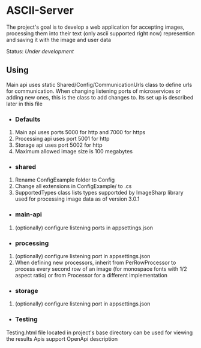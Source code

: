 # ASCII-Server

The project's goal is to develop a web application for accepting images, processing them into their text (only ascii supported right now) represention and saving it with the image and user data

Status: *Under development*

## Using

Main api uses static Shared/Config/CommunicationUrls class to define urls for communication. When changing listening ports of microservices or adding new ones, this is the class to add changes to. Its set up is described later in this file

- ### Defaults

1. Main api uses ports 5000 for http and 7000 for https
2. Processing api uses port 5001 for http
3. Storage api uses port 5002 for http
4. Maximum allowed image size is 100 megabytes

- ### shared

1. Rename ConfigExample folder to Config
2. Change all extensions in ConfigExample/ to .cs
3. SupportedTypes class lists types supportded by ImageSharp library used for processing image data as of version 3.0.1

- ### main-api

1. (optionally) configure listening ports in appsettings.json

- ### processing

1. (optionally) configure listening port in appsettings.json
2. When defining new processors, inherit from PerRowProcessor to process every second row of an image (for monospace fonts with 1/2 aspect ratio) or from Processor for a different implementation  

- ### storage

1. (optionally) configure listening port in appsettings.json

- ### Testing

Testing.html file located in project's base directory can be used for viewing the results
Apis support OpenApi description
